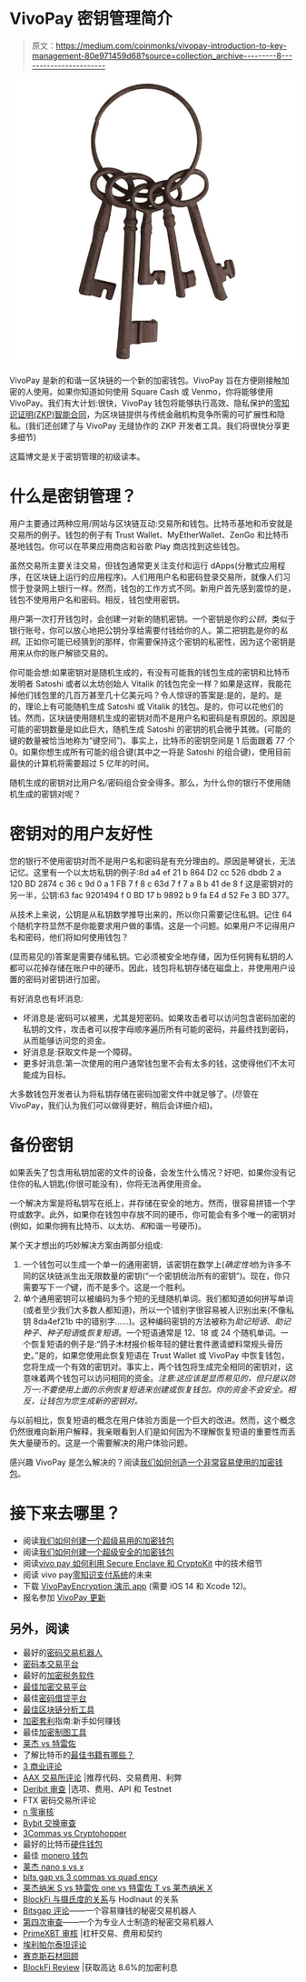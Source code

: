 # VivoPay 密钥管理简介

> 原文：<https://medium.com/coinmonks/vivopay-introduction-to-key-management-80e971459d68?source=collection_archive---------8----------------------->

![](img/3c98252f731d089e3ef817849b8af00f.png)

VivoPay 是新的和谐一区块链的一个新的加密钱包。VivoPay 旨在方便刚接触加密的人使用。如果你知道如何使用 Square Cash 或 Venmo，你将能够使用 VivoPay。我们有大计划:很快，VivoPay 钱包将能够执行高效、隐私保护的[零知识证明(ZKP)智能合同](/@ronaldmannak/vivo-pay-a-zero-knowledge-payment-system-727997e4d25f)，为区块链提供与传统金融机构竞争所需的可扩展性和隐私。(我们还创建了与 VivoPay 无缝协作的 ZKP 开发者工具。我们将很快分享更多细节)

这篇博文是关于密钥管理的初级读本。

# 什么是密钥管理？

用户主要通过两种应用/网站与区块链互动:交易所和钱包。比特币基地和币安就是交易所的例子。钱包的例子有 Trust Wallet、MyEtherWallet、ZenGo 和比特币基地钱包。你可以在苹果应用商店和谷歌 Play 商店找到这些钱包。

虽然交易所主要关注交易，但钱包通常更关注支付和运行 dApps(分散式应用程序，在区块链上运行的应用程序)。人们用用户名和密码登录交易所，就像人们习惯于登录网上银行一样。然而，钱包的工作方式不同。新用户首先感到震惊的是，钱包不使用用户名和密码。相反，钱包使用密钥。

用户第一次打开钱包时，会创建一对新的随机密钥。一个密钥是你的*公钥*，类似于银行账号，你可以放心地把公钥分享给需要付钱给你的人。第二把钥匙是你的*私钥*。正如你可能已经猜到的那样，你需要保持这个密钥的私密性，因为这个密钥是用来从你的账户解锁交易的。

你可能会想:如果密钥对是随机生成的，有没有可能我的钱包生成的密钥和比特币发明者 Satoshi 或者以太坊创始人 Vitalik 的钱包完全一样？如果是这样，我能花掉他们钱包里的几百万甚至几十亿美元吗？令人惊讶的答案是:是的，是的。是的，理论上有可能随机生成 Satoshi 或 Vitalik 的钱包。是的，你可以花他们的钱。然而，区块链使用随机生成的密钥对而不是用户名和密码是有原因的。原因是可能的密钥数量是如此巨大，随机生成 Satoshi 的密钥的机会微乎其微。(可能的键的数量被恰当地称为“键空间”)。事实上，比特币的密钥空间是 1 后面跟着 77 个 0。如果你想生成所有可能的组合键(其中之一将是 Satoshi 的组合键)，使用目前最快的计算机将需要超过 5 亿年的时间。

随机生成的密钥对比用户名/密码组合安全得多。那么，为什么你的银行不使用随机生成的密钥对呢？

# 密钥对的用户友好性

您的银行不使用密钥对而不是用户名和密码是有充分理由的。原因是琴键长，无法记忆。这里有一个以太坊私钥的例子:8d a4 ef 21 b 864 D2 cc 526 dbdb 2 a 120 BD 2874 c 36 c 9d 0 a 1 FB 7 f 8 c 63d 7 f 7 a 8 b 41 de 8 f 这是密钥对的另一半，公钥:63 fac 9201494 f 0 BD 17 b 9892 b 9 fa E4 d 52 Fe 3 BD 377。

从技术上来说，公钥是从私钥数学推导出来的，所以你只需要记住私钥。记住 64 个随机字符显然不是你能要求用户做的事情。这是一个问题。如果用户不记得用户名和密码，他们将如何使用钱包？

(显而易见的)答案是需要存储私钥。它必须被安全地存储，因为任何拥有私钥的人都可以花掉存储在账户中的硬币。因此，钱包将私钥存储在磁盘上，并使用用户设置的密码对密钥进行加密。

有好消息也有坏消息:

*   坏消息是:密码可以被黑，尤其是短密码。如果攻击者可以访问包含密码加密的私钥的文件，攻击者可以按字母顺序遍历所有可能的密码，并最终找到密码，从而能够访问您的资金。
*   好消息是:获取文件是一个障碍。
*   更多好消息:第一次使用的用户通常钱包里不会有太多的钱，这使得他们不太可能成为目标。

大多数钱包开发者认为将私钥存储在密码加密文件中就足够了。(尽管在 VivoPay，我们认为我们可以做得更好，稍后会详细介绍)。

# 备份密钥

如果丢失了包含用私钥加密的文件的设备，会发生什么情况？好吧，如果你没有记住你的私人钥匙(你很可能没有)，你将无法再使用资金。

一个解决方案是将私钥写在纸上，并存储在安全的地方。然而，很容易拼错一个字符或数字。此外，如果你在钱包中存放不同的硬币，你可能会有多个唯一的密钥对(例如，如果你拥有比特币、以太坊、*和*和谐一号硬币)。

某个天才想出的巧妙解决方案由两部分组成:

1.  一个钱包可以生成一个单一的通用密钥，该密钥在数学上(*确定性地*)为许多不同的区块链派生出无限数量的密钥(“一个密钥统治所有的密钥”)。现在，你只需要写下*一个*键，而不是多个。这是一个胜利。
2.  单个通用密钥可以被编码为多个短的无缝随机单词。我们都知道如何拼写单词(或者至少我们大多数人都知道)，所以一个错别字很容易被人识别出来(不像私钥 8da4ef21b 中的错别字……)。这种编码密钥的方法被称为*助记短语*、*助记种子*、*种子短语*或*恢复短语*。一个短语通常是 12、18 或 24 个随机单词。一个恢复短语的例子是:“鸽子木材报价板年轻的健壮套件邀请塑料常规头骨历史。”是的，如果您使用此恢复短语在 Trust Wallet 或 VivoPay 中恢复钱包，您将生成一个有效的密钥对。事实上，两个钱包将生成完全相同的密钥对，这意味着两个钱包可以访问相同的资金。*注意:这应该是显而易见的，但只是以防万一:不要使用上面的示例恢复短语来创建或恢复钱包。你的资金不会安全。相反，让钱包为您生成新的密钥对。*

与以前相比，恢复短语的概念在用户体验方面是一个巨大的改进。然而，这个概念仍然很难向新用户解释，我亲眼看到人们是如何因为不理解恢复短语的重要性而丢失大量硬币的。这是一个需要解决的用户体验问题。

感兴趣 VivoPay 是怎么解决的？阅读[我们如何创造一个非常容易使用的加密钱包](https://medium.com/p/c5f5faa53b70/edit)。

# 接下来去哪里？

*   阅读[我们如何创建一个超级易用的加密钱包](https://medium.com/p/c5f5faa53b70/edit)
*   阅读[我们如何创建一个超级安全的加密钱包](/@ronaldmannak/how-we-created-an-insanely-secure-crypto-wallet-617917063a06)
*   阅读[vivo pay 如何利用 Secure Enclave 和 CryptoKit](/@ronaldmannak/how-vivopay-leveraged-the-secure-enclave-and-cryptokit-8f0adf865f99) 中的技术细节
*   阅读 vivo pay[零知识支付系统](/@ronaldmannak/vivo-pay-a-zero-knowledge-payment-system-727997e4d25f)的未来
*   下载 [VivoPayEncryption 演示 app](https://github.com/VivoPay/VivoPayEncryption) (需要 iOS 14 和 Xcode 12)。
*   报名参加 [VivoPay 更新](https://vivopay.me)

## 另外，阅读

*   最好的[密码交易机器人](/coinmonks/crypto-trading-bot-c2ffce8acb2a)
*   [密码本交易平台](/coinmonks/top-10-crypto-copy-trading-platforms-for-beginners-d0c37c7d698c)
*   最好的[加密税务软件](/coinmonks/best-crypto-tax-tool-for-my-money-72d4b430816b)
*   [最佳加密交易平台](/coinmonks/the-best-crypto-trading-platforms-in-2020-the-definitive-guide-updated-c72f8b874555)
*   最佳[密码借贷平台](/coinmonks/top-5-crypto-lending-platforms-in-2020-that-you-need-to-know-a1b675cec3fa)
*   [最佳区块链分析工具](https://bitquery.io/blog/best-blockchain-analysis-tools-and-software)
*   [加密套利](/coinmonks/crypto-arbitrage-guide-how-to-make-money-as-a-beginner-62bfe5c868f6)指南:新手如何赚钱
*   最佳[加密制图工具](/coinmonks/what-are-the-best-charting-platforms-for-cryptocurrency-trading-85aade584d80)
*   [莱杰 vs 特雷佐](/coinmonks/ledger-vs-trezor-best-hardware-wallet-to-secure-cryptocurrency-22c7a3fd391e)
*   了解比特币的[最佳书籍有哪些？](/coinmonks/what-are-the-best-books-to-learn-bitcoin-409aeb9aff4b)
*   [3 商业评论](/coinmonks/3commas-review-an-excellent-crypto-trading-bot-2020-1313a58bec92)
*   [AAX 交易所评论](/coinmonks/aax-exchange-review-2021-67c5ea09330c) |推荐代码、交易费用、利弊
*   [Deribit 审查](/coinmonks/deribit-review-options-fees-apis-and-testnet-2ca16c4bbdb2) |选项、费用、API 和 Testnet
*   FTX 密码交易所评论
*   [n 零审核](/coinmonks/ngrave-zero-review-c465cf8307fc)
*   [Bybit 交换审查](/coinmonks/bybit-exchange-review-dbd570019b71)
*   [3Commas vs Cryptohopper](/coinmonks/cryptohopper-vs-3commas-vs-shrimpy-a2c16095b8fe)
*   最好的比特币[硬件钱包](/coinmonks/the-best-cryptocurrency-hardware-wallets-of-2020-e28b1c124069?source=friends_link&sk=324dd9ff8556ab578d71e7ad7658ad7c)
*   最佳 [monero 钱包](https://blog.coincodecap.com/best-monero-wallets)
*   [莱杰 nano s vs x](https://blog.coincodecap.com/ledger-nano-s-vs-x)
*   [bits gap vs 3 commas vs quad ency](https://blog.coincodecap.com/bitsgap-3commas-quadency)
*   [莱杰纳米 S vs 特雷佐 one vs 特雷佐 T vs 莱杰纳米 X](https://blog.coincodecap.com/ledger-nano-s-vs-trezor-one-ledger-nano-x-trezor-t)
*   [BlockFi 与摄氏度的关系](/coinmonks/blockfi-vs-celsius-vs-hodlnaut-8a1cc8c26630)与 Hodlnaut 的关系
*   [Bitsgap 评论](/coinmonks/bitsgap-review-a-crypto-trading-bot-that-makes-easy-money-a5d88a336df2)——一个容易赚钱的秘密交易机器人
*   [第四次审查](/coinmonks/quadency-review-a-crypto-trading-automation-platform-3068eaa374e1)——一个为专业人士制造的秘密交易机器人
*   [PrimeXBT 审核](/coinmonks/primexbt-review-88e0815be858) |杠杆交易、费用和契约
*   [埃利帕尔泰坦评论](/coinmonks/ellipal-titan-review-85e9071dd029)
*   [赛克斯石材回顾](https://blog.coincodecap.com/secux-stone-hardware-wallet-review)
*   [BlockFi Review](/coinmonks/blockfi-review-53096053c097) |获取高达 8.6%的加密利息